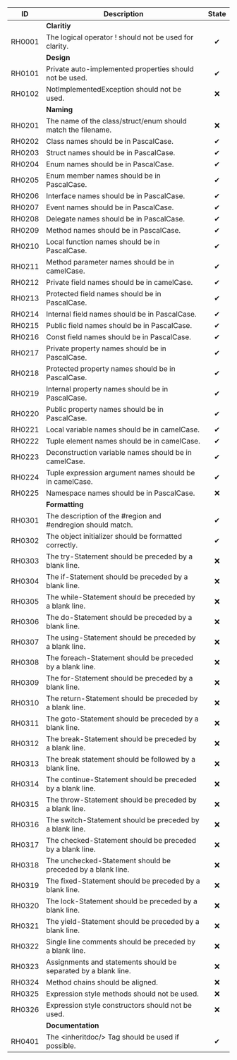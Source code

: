 ﻿| ID     | Description                                                     | State    |
|--------|-----------------------------------------------------------------|:--------:|
|        | **Claritiy**                                                    |          |
| RH0001 | The logical operator ! should not be used for clarity.          | &#10004; |
|        | **Design**                                                      |          |         
| RH0101 | Private auto-implemented properties should not be used.         | &#10004; |
| RH0102 | NotImplementedException should not be used.                     | &#10060; |
|        | **Naming**                                                      |          |
| RH0201 | The name of the class/struct/enum should match the filename.    | &#10060; |
| RH0202 | Class names should be in PascalCase.                            | &#10004; |
| RH0203 | Struct names should be in PascalCase.                           | &#10004; |
| RH0204 | Enum names should be in PascalCase.                             | &#10004; |
| RH0205 | Enum member names should be in PascalCase.                      | &#10004; |
| RH0206 | Interface names should be in PascalCase.                        | &#10004; |
| RH0207 | Event names should be in PascalCase.                            | &#10004; |
| RH0208 | Delegate names should be in PascalCase.                         | &#10004; |
| RH0209 | Method names should be in PascalCase.                           | &#10004; |
| RH0210 | Local function names should be in PascalCase.                   | &#10004; |
| RH0211 | Method parameter names should be in camelCase.                  | &#10004; |
| RH0212 | Private field names should be in camelCase.                     | &#10004; |
| RH0213 | Protected field names should be in PascalCase.                  | &#10004; |
| RH0214 | Internal field names should be in PascalCase.                   | &#10004; |
| RH0215 | Public field names should be in PascalCase.                     | &#10004; |
| RH0216 | Const field names should be in PascalCase.                      | &#10004; |
| RH0217 | Private property names should be in PascalCase.                 | &#10004; |
| RH0218 | Protected property names should be in PascalCase.               | &#10004; |
| RH0219 | Internal property names should be in PascalCase.                | &#10004; |
| RH0220 | Public property names should be in PascalCase.                  | &#10004; |
| RH0221 | Local variable names should be in camelCase.                    | &#10004; |
| RH0222 | Tuple element names should be in camelCase.                     | &#10004; |
| RH0223 | Deconstruction variable names should be in camelCase.           | &#10004; |
| RH0224 | Tuple expression argument names should be in camelCase.         | &#10004; |
| RH0225 | Namespace names should be in PascalCase.                        | &#10060; |
|        | **Formatting**                                                  |          |
| RH0301 | The description of the #region and #endregion should match.     | &#10004; |
| RH0302 | The object initializer should be formatted correctly.           | &#10004; |
| RH0303 | The try-Statement should be preceded by a blank line.           | &#10060; |
| RH0304 | The if-Statement should be preceded by a blank line.            | &#10060; |
| RH0305 | The while-Statement should be preceded by a blank line.         | &#10060; |
| RH0306 | The do-Statement should be preceded by a blank line.            | &#10060; |
| RH0307 | The using-Statement should be preceded by a blank line.         | &#10060; |
| RH0308 | The foreach-Statement should be preceded by a blank line.       | &#10060; |
| RH0309 | The for-Statement should be preceded by a blank line.           | &#10060; |
| RH0310 | The return-Statement should be preceded by a blank line.        | &#10060; |
| RH0311 | The goto-Statement should be preceded by a blank line.          | &#10060; |
| RH0312 | The break-Statement should be preceded by a blank line.         | &#10060; |
| RH0313 | The break statement should be followed by a blank line.         | &#10060; |
| RH0314 | The continue-Statement should be preceded by a blank line.      | &#10060; |
| RH0315 | The throw-Statement should be preceded by a blank line.         | &#10060; |
| RH0316 | The switch-Statement should be preceded by a blank line.        | &#10060; |
| RH0317 | The checked-Statement should be preceded by a blank line.       | &#10060; |
| RH0318 | The unchecked-Statement should be preceded by a blank line.     | &#10060; |
| RH0319 | The fixed-Statement should be preceded by a blank line.         | &#10060; |
| RH0320 | The lock-Statement should be preceded by a blank line.          | &#10060; |
| RH0321 | The yield-Statement should be preceded by a blank line.         | &#10060; |
| RH0322 | Single line comments should be preceded by a blank line.        | &#10060; |
| RH0323 | Assignments and statements should be separated by a blank line. | &#10060; |
| RH0324 | Method chains should be aligned.                                | &#10060; |
| RH0325 | Expression style methods should not be used.                    | &#10060; |
| RH0326 | Expression style constructors should not be used.               | &#10060; |
|        | **Documentation**                                               |          |
| RH0401 | The \<inheritdoc/> Tag should be used if possible.              | &#10004; |